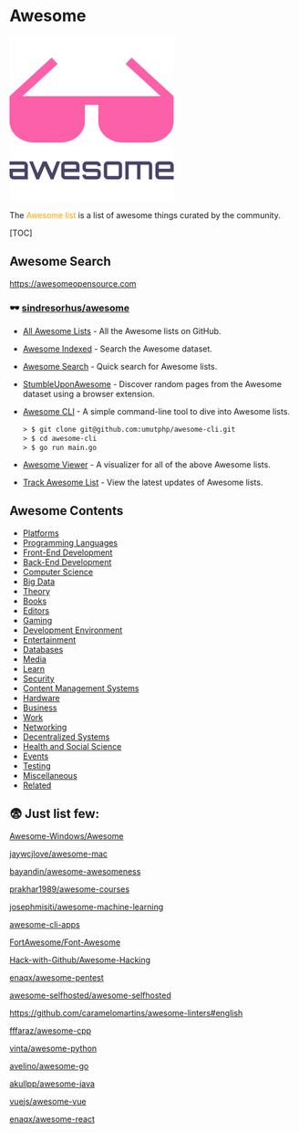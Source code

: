 # Awesome

![awesome logo](../../../Assets/Pics/awesome.png)

The <span style="color:orange">Awesome list</span> is a list of awesome things curated by the community.



[TOC]



## Awesome Search
https://awesomeopensource.com


### 🕶️ [sindresorhus/awesome](https://github.com/sindresorhus/awesome)
- [All Awesome Lists](https://github.com/topics/awesome) - All the Awesome lists on GitHub.

- [Awesome Indexed](https://awesome-indexed.mathew-davies.co.uk/) - Search the Awesome dataset.

- [Awesome Search](https://awesomelists.top/) - Quick search for Awesome lists.

- [StumbleUponAwesome](https://github.com/basharovV/StumbleUponAwesome) - Discover random pages from the Awesome dataset using a browser extension.

- [Awesome CLI](https://github.com/umutphp/awesome-cli) - A simple command-line tool to dive into Awesome lists.
  ```shell
  > $ git clone git@github.com:umutphp/awesome-cli.git
  > $ cd awesome-cli
  > $ go run main.go
  ```

- [Awesome Viewer](https://awesome.digitalbunker.dev/) - A visualizer for all of the above Awesome lists.

- [Track Awesome List](https://www.trackawesomelist.com/) - View the latest updates of Awesome lists.



## Awesome Contents
- [Platforms](https://github.com/sindresorhus/awesome#platforms)
- [Programming Languages](https://github.com/sindresorhus/awesome#programming-languages)
- [Front-End Development](https://github.com/sindresorhus/awesome#front-end-development)
- [Back-End Development](https://github.com/sindresorhus/awesome#back-end-development)
- [Computer Science](https://github.com/sindresorhus/awesome#computer-science)
- [Big Data](https://github.com/sindresorhus/awesome#big-data)
- [Theory](https://github.com/sindresorhus/awesome#theory)
- [Books](https://github.com/sindresorhus/awesome#books)
- [Editors](https://github.com/sindresorhus/awesome#editors)
- [Gaming](https://github.com/sindresorhus/awesome#gaming)
- [Development Environment](https://github.com/sindresorhus/awesome#development-environment)
- [Entertainment](https://github.com/sindresorhus/awesome#entertainment)
- [Databases](https://github.com/sindresorhus/awesome#databases)
- [Media](https://github.com/sindresorhus/awesome#media)
- [Learn](https://github.com/sindresorhus/awesome#learn)
- [Security](https://github.com/sindresorhus/awesome#security)
- [Content Management Systems](https://github.com/sindresorhus/awesome#content-management-systems)
- [Hardware](https://github.com/sindresorhus/awesome#hardware)
- [Business](https://github.com/sindresorhus/awesome#business)
- [Work](https://github.com/sindresorhus/awesome#work)
- [Networking](https://github.com/sindresorhus/awesome#networking)
- [Decentralized Systems](https://github.com/sindresorhus/awesome#decentralized-systems)
- [Health and Social Science](https://github.com/sindresorhus/awesome#health-and-social-science)
- [Events](https://github.com/sindresorhus/awesome#events)
- [Testing](https://github.com/sindresorhus/awesome#testing)
- [Miscellaneous](https://github.com/sindresorhus/awesome#miscellaneous)
- [Related](https://github.com/sindresorhus/awesome#related)



## 😨 Just list few:
[Awesome-Windows/Awesome](https://github.com/Awesome-Windows/Awesome) 

[jaywcjlove/awesome-mac](https://github.com/jaywcjlove/awesome-mac) 

[bayandin/awesome-awesomeness](https://github.com/bayandin/awesome-awesomeness) 

[prakhar1989/awesome-courses](https://github.com/prakhar1989/awesome-courses) 

[josephmisiti/awesome-machine-learning](https://github.com/josephmisiti/awesome-machine-learning) 

[awesome-cli-apps](https://github.com/agarrharr/awesome-cli-apps) 



[FortAwesome/Font-Awesome](https://github.com/FortAwesome/Font-Awesome) 

[Hack-with-Github/Awesome-Hacking](https://github.com/Hack-with-Github/Awesome-Hacking) 

[enaqx/awesome-pentest](https://github.com/enaqx/awesome-pentest) 

[awesome-selfhosted/awesome-selfhosted](https://github.com/awesome-selfhosted/awesome-selfhosted) 

https://github.com/caramelomartins/awesome-linters#english



[fffaraz/awesome-cpp](https://github.com/fffaraz/awesome-cpp) 

[vinta/awesome-python](https://github.com/vinta/awesome-python) 

[avelino/awesome-go](https://github.com/avelino/awesome-go) 

[akullpp/awesome-java](https://github.com/akullpp/awesome-java) 

[vuejs/awesome-vue](https://github.com/vuejs/awesome-vue) 

[enaqx/awesome-react](https://github.com/enaqx/awesome-react) 
